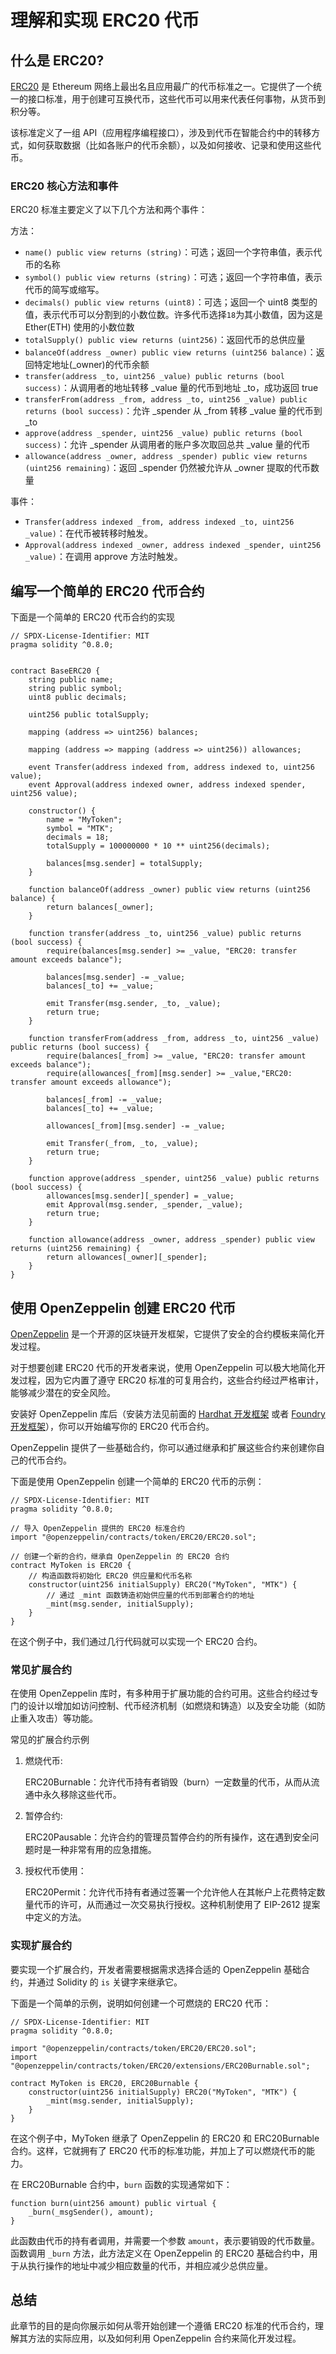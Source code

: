 # 理解和实现 ERC20 代币

## 什么是 ERC20?
[ERC20](https://eips.ethereum.org/EIPS/eip-20) 是 Ethereum 网络上最出名且应用最广的代币标准之一。它提供了一个统一的接口标准，用于创建可互换代币，这些代币可以用来代表任何事物，从货币到积分等。

该标准定义了一组 API（应用程序编程接口），涉及到代币在智能合约中的转移方式，如何获取数据（比如各账户的代币余额），以及如何接收、记录和使用这些代币。


### ERC20 核心方法和事件

ERC20 标准主要定义了以下几个方法和两个事件：

方法：
- `name() public view returns (string)`：可选；返回一个字符串值，表示代币的名称
- `symbol() public view returns (string)`：可选；返回一个字符串值，表示代币的简写或缩写。
- `decimals() public view returns (uint8)`：可选；返回一个 uint8 类型的值，表示代币可以分割到的小数位数。许多代币选择`18`为其小数值，因为这是 Ether(ETH) 使用的小数位数
- `totalSupply() public view returns (uint256)`：返回代币的总供应量
- `balanceOf(address _owner) public view returns (uint256 balance)`：返回特定地址(_owner)的代币余额
- `transfer(address _to, uint256 _value) public returns (bool success)`：从调用者的地址转移 _value 量的代币到地址 _to，成功返回 true
- `transferFrom(address _from, address _to, uint256 _value) public returns (bool success)`：允许 _spender 从 _from 转移 _value 量的代币到 _to
- `approve(address _spender, uint256 _value) public returns (bool success)`：允许 _spender 从调用者的账户多次取回总共 _value 量的代币
- `allowance(address _owner, address _spender) public view returns (uint256 remaining)`：返回 _spender 仍然被允许从 _owner 提取的代币数量

事件：
- `Transfer(address indexed _from, address indexed _to, uint256 _value)`：在代币被转移时触发。
- `Approval(address indexed _owner, address indexed _spender, uint256 _value)`：在调用 approve 方法时触发。

## 编写一个简单的 ERC20 代币合约

下面是一个简单的 ERC20 代币合约的实现
```
// SPDX-License-Identifier: MIT
pragma solidity ^0.8.0;


contract BaseERC20 {
    string public name; 
    string public symbol; 
    uint8 public decimals; 

    uint256 public totalSupply; 

    mapping (address => uint256) balances; 

    mapping (address => mapping (address => uint256)) allowances; 

    event Transfer(address indexed from, address indexed to, uint256 value);
    event Approval(address indexed owner, address indexed spender, uint256 value);

    constructor() {
        name = "MyToken"; 
        symbol = "MTK"; 
        decimals = 18; 
        totalSupply = 100000000 * 10 ** uint256(decimals);

        balances[msg.sender] = totalSupply;  
    }

    function balanceOf(address _owner) public view returns (uint256 balance) {
        return balances[_owner];    
    }

    function transfer(address _to, uint256 _value) public returns (bool success) {
        require(balances[msg.sender] >= _value, "ERC20: transfer amount exceeds balance");

        balances[msg.sender] -= _value;    
        balances[_to] += _value;   

        emit Transfer(msg.sender, _to, _value);  
        return true;   
    }

    function transferFrom(address _from, address _to, uint256 _value) public returns (bool success) {
        require(balances[_from] >= _value, "ERC20: transfer amount exceeds balance");
        require(allowances[_from][msg.sender] >= _value,"ERC20: transfer amount exceeds allowance");

        balances[_from] -= _value; 
        balances[_to] += _value; 

        allowances[_from][msg.sender] -= _value;
        
        emit Transfer(_from, _to, _value); 
        return true; 
    }

    function approve(address _spender, uint256 _value) public returns (bool success) {
        allowances[msg.sender][_spender] = _value; 
        emit Approval(msg.sender, _spender, _value); 
        return true; 
    }

    function allowance(address _owner, address _spender) public view returns (uint256 remaining) {
        return allowances[_owner][_spender];
    }
}
```


## 使用 OpenZeppelin 创建 ERC20 代币

[OpenZeppelin](https://docs.openzeppelin.com/contracts/5.x/) 是一个开源的区块链开发框架，它提供了安全的合约模板来简化开发过程。

对于想要创建 ERC20 代币的开发者来说，使用 OpenZeppelin 可以极大地简化开发过程，因为它内置了遵守 ERC20 标准的可复用合约，这些合约经过严格审计，能够减少潜在的安全风险。

安装好 OpenZeppelin 库后（安装方法见前面的 [Hardhat 开发框架](../tools/4_hardhat.md) 或者 [Foundry 开发框架](../tools/5_foundry.md)），你可以开始编写你的 ERC20 代币合约。

OpenZeppelin 提供了一些基础合约，你可以通过继承和扩展这些合约来创建你自己的代币合约。

下面是使用 OpenZeppelin 创建一个简单的 ERC20 代币的示例：

```
// SPDX-License-Identifier: MIT
pragma solidity ^0.8.0;

// 导入 OpenZeppelin 提供的 ERC20 标准合约
import "@openzeppelin/contracts/token/ERC20/ERC20.sol";

// 创建一个新的合约，继承自 OpenZeppelin 的 ERC20 合约
contract MyToken is ERC20 {
    // 构造函数将初始化 ERC20 供应量和代币名称
    constructor(uint256 initialSupply) ERC20("MyToken", "MTK") {
        // 通过 _mint 函数铸造初始供应量的代币到部署合约的地址
        _mint(msg.sender, initialSupply);
    }
}
```

在这个例子中，我们通过几行代码就可以实现一个 ERC20 合约。

### 常见扩展合约
在使用 OpenZeppelin 库时，有多种用于扩展功能的合约可用。这些合约经过专门的设计以增加如访问控制、代币经济机制（如燃烧和铸造）以及安全功能（如防止重入攻击）等功能。

常见的扩展合约示例

1. 燃烧代币:

	ERC20Burnable：允许代币持有者销毁（burn）一定数量的代币，从而从流通中永久移除这些代币。
2. 暂停合约:

	ERC20Pausable：允许合约的管理员暂停合约的所有操作，这在遇到安全问题时是一种非常有用的应急措施。
3. 授权代币使用：

    ERC20Permit：允许代币持有者通过签署一个允许他人在其帐户上花费特定数量代币的许可，从而通过一次交易执行授权。这种机制使用了 EIP-2612 提案中定义的方法。

### 实现扩展合约

要实现一个扩展合约，开发者需要根据需求选择合适的 OpenZeppelin 基础合约，并通过 Solidity 的 `is` 关键字来继承它。

下面是一个简单的示例，说明如何创建一个可燃烧的 ERC20 代币：

```
// SPDX-License-Identifier: MIT
pragma solidity ^0.8.0;

import "@openzeppelin/contracts/token/ERC20/ERC20.sol";
import "@openzeppelin/contracts/token/ERC20/extensions/ERC20Burnable.sol";

contract MyToken is ERC20, ERC20Burnable {
    constructor(uint256 initialSupply) ERC20("MyToken", "MTK") {
        _mint(msg.sender, initialSupply);
    }
}
```

在这个例子中，MyToken 继承了 OpenZeppelin 的 ERC20 和 ERC20Burnable 合约。这样，它就拥有了 ERC20 代币的标准功能，并加上了可以燃烧代币的能力。

在 ERC20Burnable 合约中，`burn` 函数的实现通常如下：
```
function burn(uint256 amount) public virtual {
    _burn(_msgSender(), amount);
}
```

此函数由代币的持有者调用，并需要一个参数 `amount`，表示要销毁的代币数量。函数调用 `_burn` 方法，此方法定义在 OpenZeppelin 的 ERC20 基础合约中，用于从执行操作的地址中减少相应数量的代币，并相应减少总供应量。


## 总结

此章节的目的是向你展示如何从零开始创建一个遵循 ERC20 标准的代币合约，理解其方法的实际应用，以及如何利用 OpenZeppelin 合约来简化开发过程。
